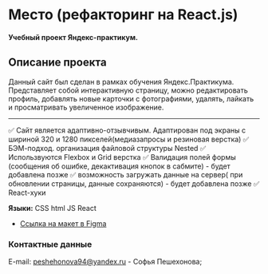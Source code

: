 # Место (рефакторинг на React.js)
#### **Учебный проект Яндекс-практикум.**

## Описание проекта
Данный сайт был сделан в рамках обучения Яндекс.Практикума. Представляет собой интерактивную страницу, можно редактировать профиль, добавлять новые карточки с фотографиями, удалять, лайкать и просматривать увеличенное изображение.

***
 ✅ Сайт является адаптивно-отзывчивым. Адаптирован под экраны с шириной 320 и 1280 пикселей(медиазапросы и резиновая верстка)
 ✅ БЭМ-подход. организация файловой структуры Nested
 ✅ Использвуются Flexbox и Grid верстка
 ✅ Валидация полей формы (сообщения об ошибке, декактивация кнопок в сабмите) - будет добавлена позже
 ✅ возможность загружать данные на сервер( при обновлении страницы, данные сохраняются)  - будет добавлена позже
 ✅ React-хуки  

**Языки:** CSS html JS React


* [Ссылка на макет в Figma](https://www.figma.com/file/2cn9N9jSkmxD84oJik7xL7/JavaScript.-Sprint-4?node-id=0%3A1)

### Контактные данные
E-mail: peshehonova94@yandex.ru - Софья Пешехонова;
